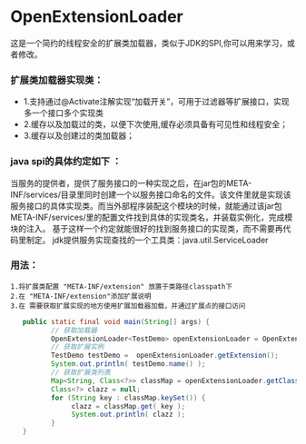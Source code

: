 # OpenExtensionLoader
这是一个简约的线程安全的扩展类加载器，类似于JDK的SPI,你可以用来学习，或者修改。





 ### 扩展类加载器实现类：
 * 1.支持通过@Activate注解实现“加载开关”，可用于过滤器等扩展接口，实现多一个接口多个实现类
 * 2.缓存以及加载过的类，以便下次使用,缓存必须具备有可见性和线程安全；
 * 3.缓存以及创建过的类加载器；
 
 
 
 
 ### java spi的具体约定如下 ：
 
 当服务的提供者，提供了服务接口的一种实现之后，在jar包的META-INF/services/目录里同时创建一个以服务接口命名的文件。该文件里就是实现该服务接口的具体实现类。而当外部程序装配这个模块的时候，就能通过该jar包META-INF/services/里的配置文件找到具体的实现类名，并装载实例化，完成模块的注入。 
 基于这样一个约定就能很好的找到服务接口的实现类，而不需要再代码里制定。
 jdk提供服务实现查找的一个工具类：java.util.ServiceLoader
 
 
 ### 用法：
    1.将扩展类配置 "META-INF/extension" 放置于类路径classpath下
    2.在 "META-INF/extension"添加扩展说明
    3.在 需要获取扩展实现的地方使用扩展加载器加载，并通过扩展点的接口访问
 
 
 
 ```java
    public static final void main(String[] args) {
           // 获取加载器
           OpenExtensionLoader<TestDemo> openExtensionLoader = OpenExtensionLoader.getExtensionLoader( TestDemo.class );
           // 获取扩展实例
           TestDemo testDemo =  openExtensionLoader.getExtension();
           System.out.println( testDemo.name() );
           // 获取扩展类列表
           Map<String, Class<?>> classMap = openExtensionLoader.getClasses();
           Class<?> clazz = null;
           for (String key : classMap.keySet()) {
                clazz = classMap.get( key );
                System.out.println( clazz );
           }
    }
```
    
